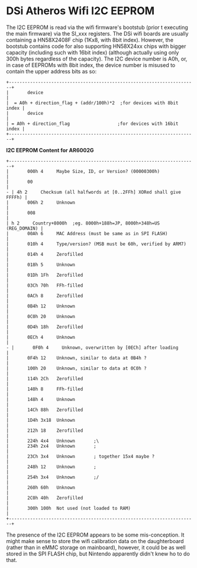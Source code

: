 # DSi Atheros Wifi I2C EEPROM


The I2C EEPROM is read via the wifi firmware\'s bootstub (prior t
executing the main firmware) via the SI_xxx registers. The DSi wifi
boards are usually containing a HN58X2408F chip (1Kx8, with 8bit index).
However, the bootstub contains code for also supporting HN58X24xx chips
with bigger capacity (including such with 16bit index) (although
actually using only 300h bytes regardless of the capacity). The I2C
device number is A0h, or, in case of EEPROMs with 8bit index, the device
number is misused to contain the upper address bits as so:

```
+-----------------------------------------------------------------------+
|       device                                                          |
|  = A0h + direction_flag + (addr/100h)*2  ;for devices with 8bit index |
|       device                                                          |
| = A0h + direction_flag                  ;for devices with 16bit index |
+-----------------------------------------------------------------------+
```


**I2C EEPROM Content for AR6002G**

```
+-----------------------------------------------------------------------+
|       000h 4     Maybe Size, ID, or Version? (00000300h)              |
|       00                                                              |
- | 4h 2     Checksum (all halfwords at [0..2FFh] XORed shall give FFFFh) |
|       006h 2     Unknown                                              |
|       008                                                             |
| h 2     Country+8000h  ;eg. 8000h+188h=JP, 8000h+348h=US (REG_DOMAIN) |
|       00Ah 6     MAC Address (must be same as in SPI FLASH)           |
|       010h 4     Type/version? (MSB must be 60h, verified by ARM7)    |
|       014h 4     Zerofilled                                           |
|       018h 5     Unknown                                              |
|       01Dh 1Fh   Zerofilled                                           |
|       03Ch 70h   FFh-filled                                           |
|       0ACh 8     Zerofilled                                           |
|       0B4h 12    Unknown                                              |
|       0C0h 20    Unknown                                              |
|       0D4h 18h   Zerofilled                                           |
|       0ECh 4     Unknown                                              |
- |       0F0h 4     Unknown, overwritten by [0ECh] after loading         |
|       0F4h 12    Unknown, similar to data at 0B4h ?                   |
|       100h 20    Unknown, similar to data at 0C0h ?                   |
|       114h 2Ch   Zerofilled                                           |
|       140h 8     FFh-filled                                           |
|       148h 4     Unknown                                              |
|       14Ch 88h   Zerofilled                                           |
|       1D4h 3x18  Unknown                                              |
|       212h 18    Zerofilled                                           |
|       224h 4x4   Unknown       ;\                                     
|       234h 2x4   Unknown       ;                                      |
|       23Ch 3x4   Unknown       ; together 15x4 maybe ?                |
|       248h 12    Unknown       ;                                      |
|       254h 3x4   Unknown       ;/                                     |
|       260h 60h   Unknown                                              |
|       2C0h 40h   Zerofilled                                           |
|       300h 100h  Not used (not loaded to RAM)                         |
+-----------------------------------------------------------------------+
```


The presence of the I2C EEPROM appears to be some mis-conception. It
might make sense to store the wifi calibration data on the daughterboard
(rather than in eMMC storage on mainboard), however, it could be as well
stored in the SPI FLASH chip, but Nintendo apparently didn\'t knew ho
to do that.



